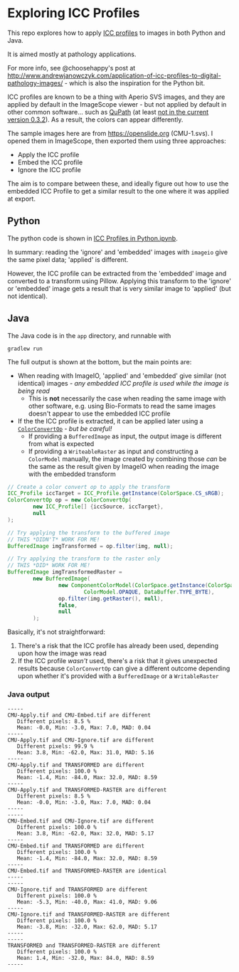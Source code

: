 # Exploring ICC Profiles

This repo explores how to apply [ICC profiles](https://en.wikipedia.org/wiki/ICC_profile) to images in both Python and Java.

It is aimed mostly at pathology applications.

For more info, see @choosehappy's post at http://www.andrewjanowczyk.com/application-of-icc-profiles-to-digital-pathology-images/ - which is also the inspiration for the Python bit.

ICC profiles are known to be a thing with Aperio SVS images, and they are applied by default in the ImageScope viewer - but not applied by default in other common software... such as [QuPath](http://qupath.github.io) (at least [not in the current version 0.3.2](https://forum.image.sc/t/color-discrepancy-qupath-x-imagescope-leica-gt450/57948/2)).
As a result, the colors can appear differently.

The sample images here are from https://openslide.org (CMU-1.svs).
I opened them in ImageScope, then exported them using three approaches:

* Apply the ICC profile
* Embed the ICC profile
* Ignore the ICC profile

The aim is to compare between these, and ideally figure out how to use the embedded ICC Profile to get a similar result to the one where it was applied at export.


## Python

The python code is shown in [ICC Profiles in Python.ipynb](https://github.com/petebankhead/ICC-Profiles/blob/main/ICC%20Profiles%20in%20Python.ipynb).

In summary: reading the 'ignore' and 'embedded' images with `imageio` give the same pixel data; 'applied' is different.

However, the ICC profile can be extracted from the 'embedded' image and converted to a transform using Pillow.
Applying this transform to the 'ignore' or 'embedded' image gets a result that is very similar image to 'applied' (but not identical).


## Java

The Java code is in the `app` directory, and runnable with 

```
gradlew run
```

The full output is shown at the bottom, but the main points are:

* When reading with ImageIO, 'applied' and 'embedded' give similar (not identical) images - *any embedded ICC profile is used while the image is being read*
  * This is **not** necessarily the case when reading the same image with other software, e.g. using Bio-Formats to read the same images doesn't appear to use the embedded ICC profile
* If the the ICC profile is extracted, it can be applied later using a [`ColorConvertOp`](https://docs.oracle.com/en/java/javase/11/docs/api/java.desktop/java/awt/image/ColorConvertOp.html) - *but be careful!*
  * If providing a `BufferedImage` as input, the output image is different from what is expected
  * If providing a `WriteableRaster` as input and constructing a `ColorModel` manually, the image created by combining those *can* be the same as the result given by ImageIO when reading the image with the embedded transform

```java
// Create a color convert op to apply the transform
ICC_Profile iccTarget = ICC_Profile.getInstance(ColorSpace.CS_sRGB);
ColorConvertOp op = new ColorConvertOp(
        new ICC_Profile[] {iccSource, iccTarget},
        null
);

// Try applying the transform to the buffered image
// THIS *DIDN'T* WORK FOR ME!
BufferedImage imgTransformed = op.filter(img, null);

// Try applying the transform to the raster only
// THIS *DID* WORK FOR ME!
BufferedImage imgTransformedRaster =
        new BufferedImage(
                new ComponentColorModel(ColorSpace.getInstance(ColorSpace.CS_sRGB), false, false,
                        ColorModel.OPAQUE, DataBuffer.TYPE_BYTE),
                op.filter(img.getRaster(), null),
                false,
                null
        );
```


Basically, it's not straightforward:

1. There's a risk that the ICC profile has already been used, depending upon how the image was read
2. If the ICC profile *wasn't* used, there's a risk that it gives unexpected results because `ColorConvertOp` can give a different outcome depending upon whether it's provided with a `BufferedImage` or a `WritableRaster`


### Java output

```
-----
CMU-Apply.tif and CMU-Embed.tif are different
   Different pixels: 8.5 %
   Mean: -0.0, Min: -3.0, Max: 7.0, MAD: 0.04
-----
CMU-Apply.tif and CMU-Ignore.tif are different
   Different pixels: 99.9 %
   Mean: 3.8, Min: -62.0, Max: 31.0, MAD: 5.16
-----
CMU-Apply.tif and TRANSFORMED are different
   Different pixels: 100.0 %
   Mean: -1.4, Min: -84.0, Max: 32.0, MAD: 8.59
-----
CMU-Apply.tif and TRANSFORMED-RASTER are different
   Different pixels: 8.5 %
   Mean: -0.0, Min: -3.0, Max: 7.0, MAD: 0.04
-----
-----
CMU-Embed.tif and CMU-Ignore.tif are different
   Different pixels: 100.0 %
   Mean: 3.8, Min: -62.0, Max: 32.0, MAD: 5.17
-----
CMU-Embed.tif and TRANSFORMED are different
   Different pixels: 100.0 %
   Mean: -1.4, Min: -84.0, Max: 32.0, MAD: 8.59
-----
CMU-Embed.tif and TRANSFORMED-RASTER are identical
-----
-----
CMU-Ignore.tif and TRANSFORMED are different
   Different pixels: 100.0 %
   Mean: -5.3, Min: -40.0, Max: 41.0, MAD: 9.06
-----
CMU-Ignore.tif and TRANSFORMED-RASTER are different
   Different pixels: 100.0 %
   Mean: -3.8, Min: -32.0, Max: 62.0, MAD: 5.17
-----
-----
TRANSFORMED and TRANSFORMED-RASTER are different
   Different pixels: 100.0 %
   Mean: 1.4, Min: -32.0, Max: 84.0, MAD: 8.59
-----
```
